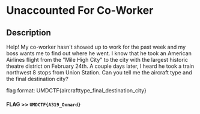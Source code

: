 # Unaccounted For Co-Worker 

## Description

Help! My co-worker hasn't showed up to work for the past week and my boss wants me to find out where he went. I know that he took an American Airlines flight from the "Mile High City" to the city with the largest historic theatre district on February 24th. A couple days later, I heard he took a train northwest 8 stops from Union Station. Can you tell me the aircraft type and the final destination city?

flag format: UMDCTF{aircrafttype_final_destination_city}

#### **FLAG >>** `UMDCTF{A319_Oxnard}`